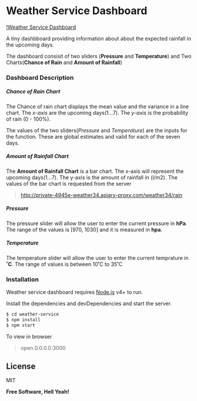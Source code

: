 # Weather Service Dashboard

[!Weather Service Dashboard](https://www.dropbox.com/s/keln2we62oq2lm8/Screenshot%202016-10-01%2016.33.59.png?dl=0)

A tiny dashbboard providing information about about the expected rainfall in the upcoming days.

The dashboard consisit of two sliders (**Pressure** and **Temperature**) and Two Charts(**Chance of Rain** and **Amount of Rainfall**)

### Dashboard Description
##### Chance of Rain Chart
The Chance of rain chart displays the mean value and the variance in a line chart. The *x-axis* are the upcoming days(1...7). The *y-axis* is the probability of rain (0 - 100%).

The values of the two sliders(*Pressure* and *Temperature*) are the inputs for the function. These are global estimates and valid for each of the seven days.

##### Amount of Rainfall Chart
The **Amount of Rainfall Chart** is a bar chart. The x-axis will represent the upcoming days(1...7). The y-axis is the amount of rainfall in (l/m2). The values of the bar chart is requested from the server 
> http://private-4945e-weather34.apiary-proxy.com/weather34/rain

##### Pressure
The pressure slider will allow the user to enter the current pressure in **hPa**. The range of the values is [970, 1030] and it is measured in **hpa**.

##### Temperature
The temperature slider will allow the user to enter the current temprature in **˚C**. The range of values is between 10˚C to 35˚C 

### Installation

Weather service dashboard requires [Node.js](https://nodejs.org/) v4+ to run.

Install the dependencies and devDependencies and start the server.

```sh
$ cd weather-service
$ npm install
$ npm start
```

To view in browser
> open 0.0.0.0:3000

License
----
MIT


**Free Software, Hell Yeah!**

